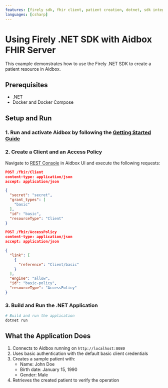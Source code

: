 ```yaml
---
features: [firely sdk, fhir client, patient creation, dotnet, sdk integration]
languages: [csharp]
---
```

# Using Firely .NET SDK with Aidbox FHIR Server

This example demonstrates how to use the Firely .NET SDK to create a patient resource in Aidbox.

## Prerequisites

- .NET
- Docker and Docker Compose

## Setup and Run

### 1. Run and activate Aidbox by following the [Getting Started Guide](https://docs.aidbox.app/getting-started/run-aidbox-locally)

### 2. Create a Client and an Access Policy

Navigate to [REST Console](http://localhost:8080/ui/console#/rest) in Aidbox UI and execute the following requests:

```json
POST /fhir/Client
content-type: application/json
accept: application/json

{
  "secret": "secret",
  "grant_types": [
    "basic"
  ],
  "id": "basic",
  "resourceType": "Client"
}
```

```json
POST /fhir/AccessPolicy
content-type: application/json
accept: application/json

{
  "link": [
    {
      "reference": "Client/basic"
    }
  ],
  "engine": "allow",
  "id": "basic-policy",
  "resourceType": "AccessPolicy"
}
```

### 3. Build and Run the .NET Application

```bash
# Build and run the application
dotnet run
```

## What the Application Does

1. Connects to Aidbox running on `http://localhost:8080`
2. Uses basic authentication with the default basic client credentials
3. Creates a sample patient with:
   - Name: John Doe
   - Birth date: January 15, 1990
   - Gender: Male
4. Retrieves the created patient to verify the operation